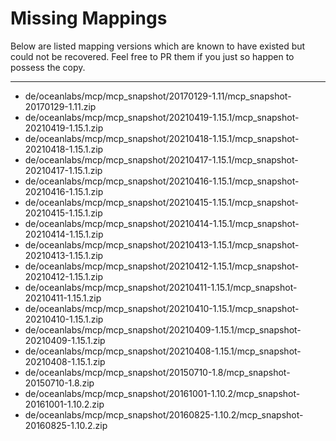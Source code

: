 # Missing Mappings

Below are listed mapping versions which are known to have existed but could not be recovered. Feel free to PR them if you just so happen to possess the copy.

---

* de/oceanlabs/mcp/mcp_snapshot/20170129-1.11/mcp_snapshot-20170129-1.11.zip
* de/oceanlabs/mcp/mcp_snapshot/20210419-1.15.1/mcp_snapshot-20210419-1.15.1.zip
* de/oceanlabs/mcp/mcp_snapshot/20210418-1.15.1/mcp_snapshot-20210418-1.15.1.zip
* de/oceanlabs/mcp/mcp_snapshot/20210417-1.15.1/mcp_snapshot-20210417-1.15.1.zip
* de/oceanlabs/mcp/mcp_snapshot/20210416-1.15.1/mcp_snapshot-20210416-1.15.1.zip
* de/oceanlabs/mcp/mcp_snapshot/20210415-1.15.1/mcp_snapshot-20210415-1.15.1.zip
* de/oceanlabs/mcp/mcp_snapshot/20210414-1.15.1/mcp_snapshot-20210414-1.15.1.zip
* de/oceanlabs/mcp/mcp_snapshot/20210413-1.15.1/mcp_snapshot-20210413-1.15.1.zip
* de/oceanlabs/mcp/mcp_snapshot/20210412-1.15.1/mcp_snapshot-20210412-1.15.1.zip
* de/oceanlabs/mcp/mcp_snapshot/20210411-1.15.1/mcp_snapshot-20210411-1.15.1.zip
* de/oceanlabs/mcp/mcp_snapshot/20210410-1.15.1/mcp_snapshot-20210410-1.15.1.zip
* de/oceanlabs/mcp/mcp_snapshot/20210409-1.15.1/mcp_snapshot-20210409-1.15.1.zip
* de/oceanlabs/mcp/mcp_snapshot/20210408-1.15.1/mcp_snapshot-20210408-1.15.1.zip
* de/oceanlabs/mcp/mcp_snapshot/20150710-1.8/mcp_snapshot-20150710-1.8.zip
* de/oceanlabs/mcp/mcp_snapshot/20161001-1.10.2/mcp_snapshot-20161001-1.10.2.zip
* de/oceanlabs/mcp/mcp_snapshot/20160825-1.10.2/mcp_snapshot-20160825-1.10.2.zip

